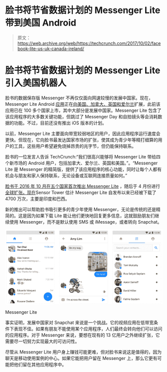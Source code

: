# 脸书将节省数据计划的 Messenger Lite 带到美国 Android 

> 原文：<https://web.archive.org/web/https://techcrunch.com/2017/10/02/facebook-lite-us-uk-canada-ireland/>

# 脸书将节省数据计划的 Messenger Lite 引入美国机器人

脸书的数据保存版 Messenger 不再仅仅面向网速较慢的发展中国家。现在，Messenger Lite Android [应用](https://web.archive.org/web/20221205213719/https://newsroom.fb.com/news/2016/10/empowering-the-world-to-stay-connected-introducing-messenger-lite/)正在[向美国、加拿大、英国和爱尔兰](https://web.archive.org/web/20221205213719/https://play.google.com/store/apps/details?id=com.facebook.mlite&hl=en)扩展，此前该应用已在 100 多个国家上市，其中大部分是发展中国家。Messenger Lite 包含了该应用程序的大多数关键功能，但跳过了 Messenger Day 和自拍镜头等会消耗数据的功能。不过，目前还没有推出 iOS 版本的计划。

以前，Messenger Lite 主要面向带宽较弱地区的用户，因此应用程序运行速度会更快。但现在，它向脸书最发达国家市场的扩张，使其成为青少年等精打细算的用户的工具，这些用户希望避免烧掉昂贵的兆字节，但仍能保持联系。

脸书的一位发言人告诉 TechCrunch:“我们很高兴能够将 Messenger Lite 带给四个新市场的 Android 用户，包括加拿大、爱尔兰、英国和美国。”。“Messenger Lite 是 Messenger 的精简版，提供了该应用程序的核心功能，同时让每个人都有机会与朋友和家人保持联系，无论设备或互联网连接质量如何。”

[脸书于 2016 年 10 月在五个国家首次推出 Messenger Lite](https://web.archive.org/web/20221205213719/https://beta.techcrunch.com/2016/10/03/facebook-launches-pared-back-android-chat-app-to-keep-growing-its-messaging-empire/) ，随后于 4 月份进行[全球扩张。现在](https://web.archive.org/web/20221205213719/https://beta.techcrunch.com/2017/04/27/facebook-sidesteps-snapchat-by-launching-messenger-lite-in-150-more-countries/)Sensor Tower 估计 Messenger Lite 自发布以来已经被下载了 4700 万次，主要是印度和巴西。

新的推出可以帮助脸书吸引更多的青少年使用 Messenger，无论是传统的还是精简的。这是因为如果下载 Lite 能让他们更快地回复更多信息，这就鼓励朋友们继续使用 Messenger，而不是默认使用 SMS 或 iMessage，或者转向 Snapchat。

![](img/37a3c92bebfb4cde49f4a75ed771f552.png)

Messenger Lite

事实证明，发展中国家对 Snapchat 来说是一个挑战。它的视频应用在低带宽条件下表现不佳。如果有朋友不能使用某个应用程序，人们最终会转向他们可以访问的应用程序。对于 Messenger 来说，要想在现有的 13 亿用户之外继续扩张，它需要尽一切努力实现最大的可访问性。

尽管从 Messenger Lite 用户身上赚钱可能更难，但对脸书来说这是值得的，因为聊天是移动使用案例的中心。如果它能把用户留在 Messenger 上，那么它更有可能把他们留在其他应用程序中。
